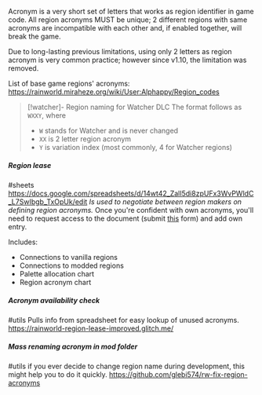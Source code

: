 Acronym is a very short set of letters that works as region identifier in game code.
All region acronyms MUST be unique; 2 different regions with same acronyms are incompatible with each other and, if enabled together, will break the game.

Due to long-lasting previous limitations, using only 2 letters as region acronym is very common practice; however since v1.10, the limitation was removed.

List of base game regions' acronyms:
https://rainworld.miraheze.org/wiki/User:Alphappy/Region_codes

>[!watcher]- Region naming for Watcher DLC
>The format follows as `WXXY`, where
>- `W` stands for Watcher and is never changed
>- `XX` is 2 letter region acronym
>- `Y` is variation index (most commonly, 4 for Watcher regions)

##### Region lease
#sheets
https://docs.google.com/spreadsheets/d/14wt42_ZalI5di8zpUFx3WvPWldC_L7SwIbgb_TxOpUk/edit
*Is used to negotiate between region makers on defining region acronyms.*
Once you're confident with own acronyms, you'll need to request access to the document (submit [this](https://forms.gle/gdaGmLJuBJb4LvMS7) form) and add own entry.

Includes:
- Connections to vanilla regions
- Connections to modded regions
- Palette allocation chart
- Region acronym chart

##### Acronym availability check
#utils
Pulls info from spreadsheet for easy lookup of unused acronyms.
https://rainworld-region-lease-improved.glitch.me/

##### Mass renaming acronym in mod folder
#utils
if you ever decide to change region name during development, this might help you to do it quickly.
https://github.com/glebi574/rw-fix-region-acronyms